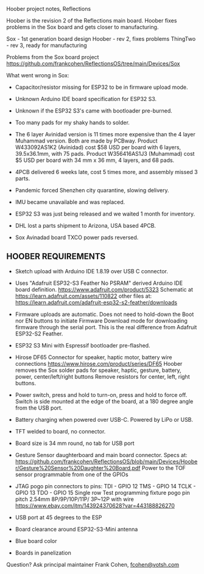 Hoober project notes, Reflections

Hoober is the revision 2 of the Reflections main board. Hoober
fixes problems in the Sox board and gets closer to manufacturing.

Sox - 1st generation board design
Hoober - rev 2, fixes problems
ThingTwo - rev 3, ready for manufacturing

Problems from the Sox board project
https://github.com/frankcohen/ReflectionsOS/tree/main/Devices/Sox

What went wrong in Sox:

- Capacitor/resistor missing for ESP32 to be in firmware upload mode.

- Unknown Arduino IDE board specification for ESP32 S3.

- Unknown if the ESP32 S3's came with bootloader pre-burned.

- Too many pads for my shaky hands to solder.

- The 6 layer Avinidad version is 11 times more expensive than the 4 layer
Muhammad version. Both are made by PCBway. Product W433092AS1K2 (Avinidad)
cost $58 USD per board with 6 layers, 39.5x36.1mm, with 75 pads.
Product W356416AS1J3 (Muhammad) cost $5 USD per board with 34 mm x 36 mm,
4 layers, and 68 pads.

- 4PCB delivered 6 weeks late, cost 5 times more, and assembly missed
3 parts.

- Pandemic forced Shenzhen city quarantine, slowing delivery.

- IMU became unavailable and was replaced.

- ESP32 S3 was just being released and we waited 1 month for inventory.

- DHL lost a parts shipment to Arizona, USA based 4PCB.

- Sox Avinadad board TXCO power pads reversed.

HOOBER REQUIREMENTS
-------------------

- Sketch upload with Arduino IDE 1.8.19 over USB C connector.

- Uses "Adafruit ESP32-S3 Feather No PSRAM" derived Arduino IDE board definition.
  https://www.adafruit.com/product/5323
  Schematic at
  https://learn.adafruit.com/assets/110822
  other files at:
  https://learn.adafruit.com/adafruit-esp32-s2-feather/downloads

- Firmware uploads are automatic. Does not need to hold-down the Boot nor EN buttons
  to initiate Firmware Download mode for downloading firmware through the serial port.
  This is the real difference from Adafruit ESP32-S2 Feather.

- ESP32 S3 Mini with Espressif bootloader pre-flashed.

- Hirose DF65 Connector for speaker, haptic motor, battery wire connections
  https://www.hirose.com/product/series/DF65
  Hoober removes the Sox solder pads for speaker, haptic, gesture, battery, power, center/left/right buttons
  Remove resistors for center, left, right buttons.

- Power switch, press and hold to turn-on, press and hold to force off. Switch is
  side mounted at the edge of the board, at a 180 degree angle from the USB port.

- Battery charging when powered over USB-C. Powered by LiPo or USB.

- TFT welded to board, no connector.

- Board size is 34 mm round, no tab for USB port

- Gesture Sensor daughterboard and main board connector. Specs at:
  https://github.com/frankcohen/ReflectionsOS/blob/main/Devices/Hoober/Gesture%20Sensor%20Daughter%20Board.pdf
  Power to the TOF sensor programmable from one of the GPIOs

- JTAG pogo pin connectors to pins:
  TDI - GPIO 12
  TMS - GPIO 14
  TCLK - GPIO 13
  TDO - GPIO 15
  Single row Test programming fixture pogo pin pitch 2.54mm 8P/9P/10P/11P/ 3P~12P with wire
  https://www.ebay.com/itm/143924370628?var=443188826270

- USB port at 45 degrees to the ESP

- Board clearance around ESP32-S3-Mini antenna

- Blue board color

- Boards in panelization

Question? Ask principal maintainer Frank Cohen, fcohen@votsh.com
